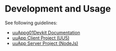 # Development and Usage

See following guidelines:

- [uuAppg01Devkit Documentation](https://uuos9.plus4u.net/uu-bookkitg01-main/78462435-e884539c8511447a977c7ff070e7f2cf/book)
- [uuApp Client Project (UU5)](https://uuos9.plus4u.net/uu-bookkitg01-main/78462435-e884539c8511447a977c7ff070e7f2cf/book/page?code=89628511)
- [uuApp Server Project (NodeJs)](https://uuos9.plus4u.net/uu-bookkitg01-main/78462435-2590bf997d264d959b9d6a88ee1d0ff5/book/page?code=uuAppStyleGuide_00)
